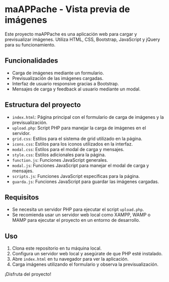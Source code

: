 # maAPPache - Vista previa de imágenes

Este proyecto maAPPache es una aplicación web para cargar y previsualizar imágenes. Utiliza HTML, CSS, Bootstrap, JavaScript y jQuery para su funcionamiento.

## Funcionalidades

- Carga de imágenes mediante un formulario.
- Previsualización de las imágenes cargadas.
- Interfaz de usuario responsive gracias a Bootstrap.
- Mensajes de carga y feedback al usuario mediante un modal.

## Estructura del proyecto

- `index.html`: Página principal con el formulario de carga de imágenes y la previsualización.
- `upload.php`: Script PHP para manejar la carga de imágenes en el servidor.
- `grid.css`: Estilos para el sistema de grid utilizado en la página.
- `icons.css`: Estilos para los iconos utilizados en la interfaz.
- `modal.css`: Estilos para el modal de carga y mensajes.
- `style.css`: Estilos adicionales para la página.
- `function.js`: Funciones JavaScript generales.
- `modal.js`: Funciones JavaScript para manejar el modal de carga y mensajes.
- `scripts.js`: Funciones JavaScript específicas para la página.
- `guarda.js`: Funciones JavaScript para guardar las imágenes cargadas.

## Requisitos

- Se necesita un servidor PHP para ejecutar el script `upload.php`.
- Se recomienda usar un servidor web local como XAMPP, WAMP o MAMP para ejecutar el proyecto en un entorno de desarrollo.

## Uso

1. Clona este repositorio en tu máquina local.
2. Configura un servidor web local y asegúrate de que PHP esté instalado.
3. Abre `index.html` en tu navegador para ver la aplicación.
4. Carga imágenes utilizando el formulario y observa la previsualización.

¡Disfruta del proyecto!
